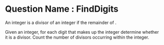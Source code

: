 # Question Name : FindDigits
An integer  is a divisor of an integer  if the remainder of .

Given an integer, for each digit that makes up the integer determine whether it is a divisor. Count the number of divisors occurring within the integer.	
